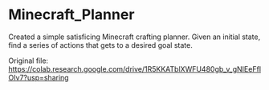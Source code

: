 # Minecraft_Planner
Created a simple satisficing Minecraft crafting planner. Given an initial state, find a series of actions that gets to a desired goal state.

Original file: https://colab.research.google.com/drive/1R5KKATblXWFU480gb_v_gNIEeFflOIv7?usp=sharing
